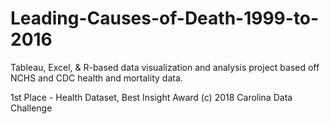 # Leading-Causes-of-Death-1999-to-2016
Tableau, Excel, & R-based data visualization and analysis project based off NCHS and CDC health and mortality data.

1st Place - Health Dataset, Best Insight Award (c) 2018 Carolina Data Challenge
